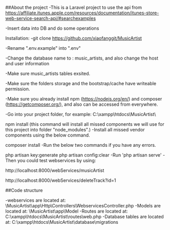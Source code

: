 ##About the project
-This is a Laravel project to use the api from https://affiliate.itunes.apple.com/resources/documentation/itunes-store-web-service-search-api/#searchexamples

-Insert data into DB and do some operations

Installation:
-git clone https://github.com/xiaofanggit/MusicArtist

-Rename ".env.example" into ".env"

-Change the database name to : music_artists, and also change the host and user information

-Make sure music_artists tables exsited.

-Make sure the folders storage and the bootstrap/cache have writeable permission.

-Make sure you already install npm (https://nodejs.org/en/) and composer (https://getcomposer.org/), and also can be accessed from everywhere.

-Go into your project folder, for example: C:\xampp\htdocs\MusicArtist\ 

 npm install (this command will install all missed components we will use for this project into folder "node_modules".)
-Install all missed vendor components using the below command.

composer install
-Run the below two commands if you have any errors.

php artisan key:generate
php artisan config:clear
-Run 'php artisan serve'
-Then you could test webservices by using:

http://localhost:8000/webServices/musicArtist

http://localhost:8000/webServices/deleteTrack?id=1

##Code structure

-webservices are located at: \MusicArtist\app\Http\Controllers\WebservicesController.php
-Models are located at: \MusicArtist\app\Model
-Routes are located at: C:\xampp\htdocs\MusicArtist\routes\web.php
-Database tables are located at: C:\xampp\htdocs\MusicArtist\database\migrations
